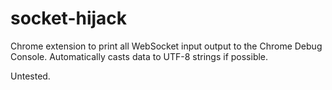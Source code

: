 # socket-hijack

Chrome extension to print all WebSocket input output to the Chrome Debug Console. Automatically casts data to UTF-8 strings if possible.

Untested.
